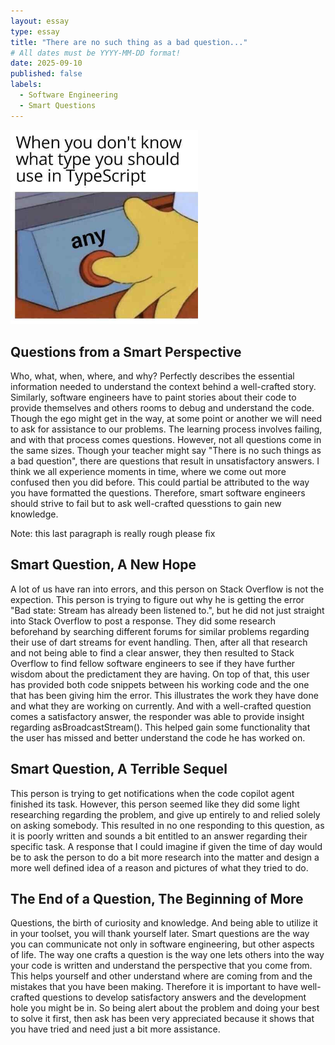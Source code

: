 ```yaml
---
layout: essay
type: essay
title: "There are no such thing as a bad question..."
# All dates must be YYYY-MM-DD format!
date: 2025-09-10
published: false
labels:
  - Software Engineering
  - Smart Questions
---
```


<img width="300px" class="rounded float-start pe-4" src="../img/memescript.png">

## Questions from a Smart Perspective

Who, what, when, where, and why? Perfectly describes the essential information needed to understand the context behind a well-crafted story. Similarly, software engineers have to paint stories about their code to provide themselves and others rooms to debug and understand the code. Though the ego might get in the way, at some point or another we will need to ask for assistance to our problems. The learning process involves failing, and with that process comes questions. However, not all questions come in the same sizes. Though your teacher might say "There is no such things as a bad question", there are questions that result in unsatisfactory answers. I think we all experience moments in time, where we come out more confused then you did before. This could partial be attributed to the way you have formatted the questions. Therefore, smart software engineers should strive to fail but to ask well-crafted quesstions to gain new knowledge. 

Note: this last paragraph is really rough please fix

## Smart Question, A New Hope

A lot of us have ran into errors, and this person on Stack Overflow is not the expection. This person is trying to figure out why he is getting the error "Bad state: Stream has already been listened to.", but he did not just straight into Stack Overflow to post a response. They did some research beforehand by searching different forums for similar problems regarding their use of dart streams for event handling. Then, after all that research and not being able to find a clear answer, they then resulted to Stack Overflow to find fellow software engineers to see if they have further wisdom about the predictament they are having. On top of that, this user has provided both code snippets between his working code and the one that has been giving him the error. This illustrates the work they have done and what they are working on currently. And with a well-crafted question comes a satisfactory answer, the responder was able to provide insight regarding asBroadcastStream(). This helped gain some functionality that the user has missed and better understand the code he has worked on.


## Smart Question, A Terrible Sequel

This person is trying to get notifications when the code copilot agent finished its task. However, this person seemed like they did some light researching regarding the problem, and give up entirely to and relied solely on asking somebody. This resulted in no one responding to this question, as it is poorly written and sounds a bit entitled to an answer regarding their specific task. A response that I could imagine if given the time of day would be to ask the person to do a bit more research into the matter and design a more well defined idea of a reason and pictures of what they tried to do. 


## The End of a Question, The Beginning of More

Questions, the birth of curiosity and knowledge. And being able to utilize it in your toolset, you will thank yourself later. Smart questions are the way you can communicate not only in software engineering, but other aspects of life. The way one crafts a question is the way one lets others into the way your code is written and understand the perspective that you come from. This helps yourself and other understand where are coming from and the mistakes that you have been making. Therefore it is important to have well-crafted questions to develop satisfactory answers and the development hole you might be in. So being alert about the problem and doing your best to solve it first, then ask has been very appreciated because it shows that you have tried and need just a bit more assistance. 
